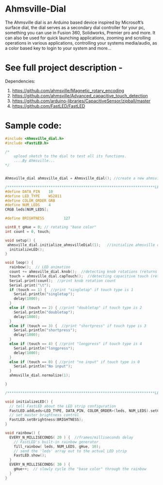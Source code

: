 # Ahmsville-Dial
The Ahmsville dial is an Arduino based device inspired by Microsoft’s surface dial, the dial serves as a secondary dial controller for your pc, something you can use in Fusion 360, Solidworks, Premier pro and more. It can also be used for quick launching applications, zooming and scrolling operations in various applications, controlling your systems media/audio, as a color based key to login to your system and more…

# See full project description - 

Dependencies:

1.	https://github.com/ahmsville/Magnetic_rotary_encoding
2.	https://github.com/ahmsville/Advanced_capacitive_touch_detection
3.	https://github.com/arduino-libraries/CapacitiveSensor/zipball/master
4.	https://github.com/FastLED/FastLED

# Sample code:

```C
#include <Ahmsville_dial.h>
#include <FastLED.h>

/*
    upload sketch to the dial to test all its functions.
    ....By Ahmsville...
*/


Ahmsville_dial ahmsville_dial = Ahmsville_dial(); //create a new ahmsville dial instance

/********************************************************************LED CONFIGURATION*****************************************************/
#define DATA_PIN    10
#define LED_TYPE    WS2811
#define COLOR_ORDER GRB
#define NUM_LEDS    4
CRGB leds[NUM_LEDS];

#define BRIGHTNESS         127

uint8_t gHue = 0; // rotating "base color"
int count = 0, touch;

void setup() {
 ahmsville_dial.initialize_ahmsvilleDial(1);   //initialize ahmsville dial
  initializeLED();
}

void loop() {
  rainbow();  // LED animation
  count += ahmsville_dial.knob();  //detecting knob rotations (returns a signed integer in relation to the direction of the rotation)
  touch = ahmsville_dial.capTouch();  //detecting capacitive touch (returns integer 1 - 4 or 0 when no touch is detected)
  Serial.print(count);  //print knob rotation count
  Serial.print("\t");
  if (touch == 1) {  //print "singletap" if touch type is 1
    Serial.println("singletap");
    delay(1000);
  }
  else if (touch == 2) { //print "doubletap" if touch type is 2
    Serial.println("doubletap");
    delay(1000);
  }
  else if (touch == 3) {  //print "shortpress" if touch type is 3
    Serial.println("shortpress");
    delay(1000);
  }
  else if (touch == 4) { //print "longpress" if touch type is 4
    Serial.println("longpress");
    delay(1000);
  }
  else if (touch == 0) { //print "no input" if touch type is 0
    Serial.println("No input");
  }
  ahmsville_dial.normalize(1);

}

/********************************************************************LED SETTINGS/ANIMATION*************************************************/

void initializeLED() {
  // tell FastLED about the LED strip configuration
  FastLED.addLeds<LED_TYPE, DATA_PIN, COLOR_ORDER>(leds, NUM_LEDS).setCorrection(TypicalLEDStrip);
  // set master brightness control
  FastLED.setBrightness(BRIGHTNESS);
}

void rainbow() {
  EVERY_N_MILLISECONDS( 20 ) {  //frames/milliseconds delay
    // FastLED's built-in rainbow generator
    fill_rainbow( leds, NUM_LEDS, gHue, 10);
    // send the 'leds' array out to the actual LED strip
    FastLED.show();
  }
  EVERY_N_MILLISECONDS( 30 ) {
    gHue++;  // slowly cycle the "base color" through the rainbow
  }
}

```
